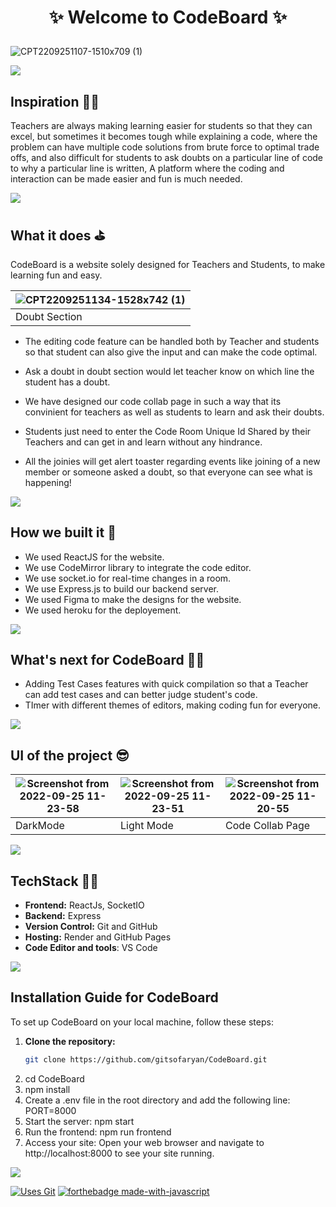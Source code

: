 <h1 align="center">

 ✨ Welcome to CodeBoard  ✨

 </h1>

![CPT2209251107-1510x709 (1)](https://user-images.githubusercontent.com/77020164/192130108-faf3c1e2-2d4b-4e4a-aec1-f9258375d420.gif)


![](https://raw.githubusercontent.com/andreasbm/readme/master/assets/lines/rainbow.png)

## Inspiration 🧑‍🎨
Teachers are always making learning easier for students so that they can excel, but sometimes it becomes tough while explaining a code, where the problem can have multiple code solutions from brute force to optimal trade offs, and also difficult for students to ask doubts on a particular line of code to why a particular line is written, A platform where the coding and interaction can be made easier and fun is much needed.

![](https://raw.githubusercontent.com/andreasbm/readme/master/assets/lines/rainbow.png)

## What it does ⛳
CodeBoard is a website solely designed for Teachers and Students, to make learning fun and easy.

| ![CPT2209251134-1528x742 (1)](https://user-images.githubusercontent.com/77020164/192130645-a8a279c3-8605-49af-9a1a-e29ebd9c2d5d.gif)
|-|
| Doubt Section |

* The editing code feature can be handled both by Teacher and students so that student can also give the input and can make the code optimal.
* Ask a doubt in doubt section would let teacher know on which line the student has a doubt.
* We have designed our code collab page in such a way that its convinient for teachers as well as students to learn and ask their doubts.

* Students just need to enter the Code Room Unique Id Shared by their Teachers and can get in and learn without any hindrance.

* All the joinies will get alert toaster regarding events like joining of a new member or someone asked a doubt, so that everyone can see what is happening!

![](https://raw.githubusercontent.com/andreasbm/readme/master/assets/lines/rainbow.png)

## How we built it 🚧

- We used ReactJS for the website.
- We use CodeMirror library to integrate the code editor.
- We use socket.io for real-time changes in a room.
- We use Express.js to build our backend server.
- We used Figma to make the designs for the website.
- We used heroku for the deployement.

![](https://raw.githubusercontent.com/andreasbm/readme/master/assets/lines/rainbow.png)

## What's next for CodeBoard 🧑‍💻
* Adding Test Cases features with quick compilation so that a Teacher can add test cases and can better judge student's code.
* TImer with different themes of editors, making coding fun for everyone.

![](https://raw.githubusercontent.com/andreasbm/readme/master/assets/lines/rainbow.png)


## UI of the project  😎
|![Screenshot from 2022-09-25 11-23-58](https://user-images.githubusercontent.com/77020164/192130399-19e796bd-b75a-4dd5-a1c5-0598ef22610b.png) | ![Screenshot from 2022-09-25 11-23-51](https://user-images.githubusercontent.com/77020164/192130404-b90e2a1e-443e-4a78-9f92-478d40541111.png) | ![Screenshot from 2022-09-25 11-20-55](https://user-images.githubusercontent.com/77020164/192130405-d0dc49e1-80ed-482d-aa68-3062b7fa8ea4.png)
|-|-|-|
| DarkMode  | Light Mode | Code Collab Page|

![](https://raw.githubusercontent.com/andreasbm/readme/master/assets/lines/rainbow.png)

## TechStack 🧑‍💻

- **Frontend:** ReactJs, SocketIO
- **Backend:** Express
- **Version Control:** Git and GitHub
- **Hosting:** Render and GitHub Pages
- **Code Editor and tools**: VS Code

![](https://raw.githubusercontent.com/andreasbm/readme/master/assets/lines/rainbow.png)

## Installation Guide for CodeBoard

To set up CodeBoard on your local machine, follow these steps:

1. **Clone the repository:**
   ```bash
   git clone https://github.com/gitsofaryan/CodeBoard.git

2. cd CodeBoard
3. npm install
4. Create a .env file in the root directory and add the following line:
       PORT=8000
5. Start the server:
       npm start
6. Run the frontend:
        npm run frontend
7. Access your site:
Open your web browser and navigate to http://localhost:8000 to see your site running.

![](https://raw.githubusercontent.com/andreasbm/readme/master/assets/lines/rainbow.png)


[![Uses Git](https://forthebadge.com/images/badges/uses-git.svg)](https://github.com/vedant-jain03/code_bode)
[![forthebadge made-with-javascript](http://ForTheBadge.com/images/badges/made-with-javascript.svg)](https://github.com/vedant-jain03/code_bode)


